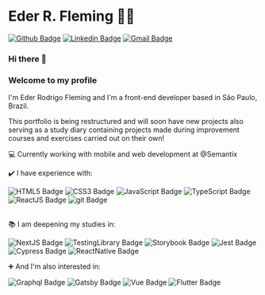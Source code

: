 # Eder R. Fleming :man_technologist:

[![Github Badge](https://img.shields.io/badge/-Github-000?style=flat-square&logo=Github&logoColor=white&link=https://github.com/ederfleming)](https://github.com/ederfleming)
[![Linkedin Badge](https://img.shields.io/badge/-LinkedIn-blue?style=flat-square&logo=Linkedin&logoColor=white&link=https://www.linkedin.com/in/ederfleming/)](https://www.linkedin.com/in/ederfleming/)
[![Gmail Badge](https://img.shields.io/badge/-Gmail-c14438?style=flat-square&logo=Gmail&logoColor=white&link=mailto:ederfleming@gmail.com)](mailto:ederfleming@gmail.com)

### Hi there 👋 
### Welcome to my profile


I'm Eder Rodrigo Fleming and I'm a front-end developer based in São Paulo, Brazil.

This portfolio is being restructured and will soon have new projects also serving as a study diary containing projects made during improvement courses and exercises carried out on their own!

:computer: Currently working with mobile and web development at @Semantix </br>

:heavy_check_mark: I have experience with:</br>

![HTML5 Badge](https://xesque.rocketseat.dev/platform/tech/html5.svg "HTML")
![CSS3 Badge](https://xesque.rocketseat.dev/platform/tech/css3.svg "CSS")
![JavaScript Badge](https://xesque.rocketseat.dev/platform/tech/javascript.svg "JavaScript")
![TypeScript Badge](https://xesque.rocketseat.dev/platform/tech/typescript.svg "Typescript")
![ReactJS Badge](https://xesque.rocketseat.dev/platform/tech/reactjs.svg "ReactJS")
![git Badge](https://xesque.rocketseat.dev/platform/tech/git.svg "Git")</br></br>

:books: I am deepening my studies in:</br>

![NextJS Badge](https://xesque.rocketseat.dev/platform/tech/nextjs.svg "NextJS")
![TestingLibrary Badge](https://d33wubrfki0l68.cloudfront.net/d8252a1a8dedc92cdb69ee5c022cd91c67e3af4e/51dd8/img/tech/rtl.svg "Testing Library")
![Storybook Badge](https://d33wubrfki0l68.cloudfront.net/eb4093fae6d1e1d692a391773da8da72852c2988/8a1d0/img/tech/storybook.svg "Storybook")
![Jest Badge](https://xesque.rocketseat.dev/platform/tech/jest.svg "Jest")
![Cypress Badge](https://d33wubrfki0l68.cloudfront.net/381714a1a455c2740b96b8c1832d4911c7838f2d/6dc91/img/tech/cypress.svg "Cypress")
![ReactNative Badge](https://xesque.rocketseat.dev/platform/tech/react-native.svg "React Native")

:heavy_plus_sign: And I'm also interested in:</br>

![Graphql Badge](https://xesque.rocketseat.dev/platform/tech/graphql.svg "GraphQL")
![Gatsby Badge](https://xesque.rocketseat.dev/platform/tech/gatsby.svg "Gatsby")
![Vue Badge](https://xesque.rocketseat.dev/platform/tech/vuejs.svg "VueJS")
![Flutter Badge](https://xesque.rocketseat.dev/platform/tech/flutter.svg "Flutter")


